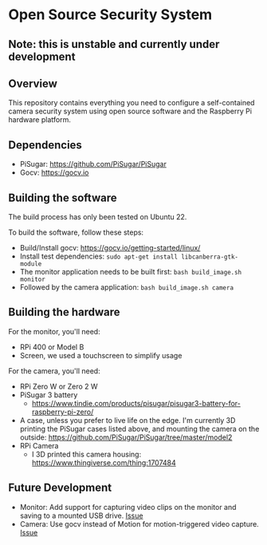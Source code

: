 # Open Source Security System

## Note: this is unstable and currently under development 

## Overview

This repository contains everything you need to configure
a self-contained camera security system using open source
software and the Raspberry Pi hardware platform.

## Dependencies

* PiSugar: https://github.com/PiSugar/PiSugar
* Gocv: https://gocv.io

## Building the software

The build process has only been tested on Ubuntu 22.

To build the software, follow these steps:

* Build/Install gocv: https://gocv.io/getting-started/linux/
* Install test dependencies: `sudo apt-get install libcanberra-gtk-module`
* The monitor application needs to be built first: `bash build_image.sh monitor`
* Followed by the camera application: `bash build_image.sh camera`

## Building the hardware

For the monitor, you'll need:

* RPi 400 or Model B
* Screen, we used a touchscreen to simplify usage 

For the camera, you'll need:

* RPi Zero W or Zero 2 W
* PiSugar 3 battery
  * https://www.tindie.com/products/pisugar/pisugar3-battery-for-raspberry-pi-zero/
* A case, unless you prefer to live life on the edge. 
  I'm currently 3D printing the PiSugar cases listed above, 
  and mounting the camera on the outside: https://github.com/PiSugar/PiSugar/tree/master/model2
* RPi Camera
  * I 3D printed this camera housing: https://www.thingiverse.com/thing:1707484

## Future Development 

* Monitor: Add support for capturing video clips on the monitor and saving to a mounted USB drive. [Issue](https://github.com/rory-linehan/osss/issues/1)
* Camera: Use gocv instead of Motion for motion-triggered video capture. [Issue](https://github.com/rory-linehan/osss/issues/2)

